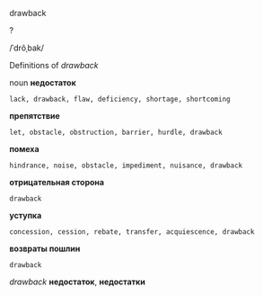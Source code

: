 drawback

?

/ˈdrôˌbak/

Definitions of _drawback_

noun
**недостаток**

    lack, drawback, flaw, deficiency, shortage, shortcoming
**препятствие**

    let, obstacle, obstruction, barrier, hurdle, drawback
**помеха**

    hindrance, noise, obstacle, impediment, nuisance, drawback
**отрицательная сторона**

    drawback
**уступка**

    concession, cession, rebate, transfer, acquiescence, drawback
**возвраты пошлин**

    drawback

_drawback_
**недостаток**, **недостатки**